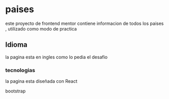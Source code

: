 # paises 

este proyecto de frontend mentor contiene informacion de todos los paises , utilizado como modo de practica

## Idioma

la pagina esta en ingles como lo pedia el desafio 

### tecnologias 

la pagina esta diseñada con React 

bootstrap


